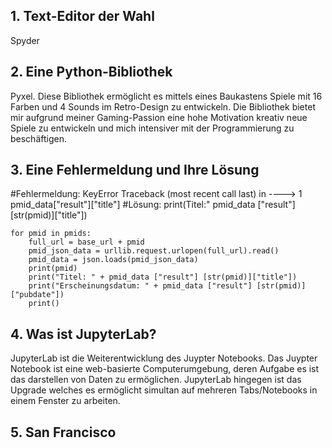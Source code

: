 ## 1. Text-Editor der Wahl
Spyder

## 2. Eine Python-Bibliothek
Pyxel. Diese Bibliothek ermöglicht es mittels eines Baukastens Spiele 
mit 16 Farben und 4 Sounds im Retro-Design zu entwickeln.
Die Bibliothek bietet mir aufgrund meiner Gaming-Passion eine hohe Motivation kreativ neue Spiele zu entwickeln und mich intensiver mit der Programmierung zu beschäftigen. 

## 3. Eine Fehlermeldung und Ihre Lösung
#Fehlermeldung: KeyError Traceback (most recent call last) in ----> 1 pmid_data["result"]["title"]
#Lösung: print(Titel:" pmid_data ["result"] [str(pmid)]["title"])
```
for pmid in pmids:
    full_url = base_url + pmid
    pmid_json_data = urllib.request.urlopen(full_url).read()
    pmid_data = json.loads(pmid_json_data)
    print(pmid)
    print("Titel: " + pmid_data ["result"] [str(pmid)]["title"])
    print("Erscheinungsdatum: " + pmid_data ["result"] [str(pmid)]["pubdate"])
    print()
 ```
## 4. Was ist JupyterLab?

JupyterLab ist die Weiterentwicklung des Juypter Notebooks.
Das Juypter Notebook ist eine web-basierte Computerumgebung, deren Aufgabe es ist das darstellen von Daten zu ermöglichen.
JupyterLab hingegen ist das Upgrade welches es ermöglicht simultan auf mehreren Tabs/Notebooks in einem Fenster zu arbeiten.

## 5. San Francisco
